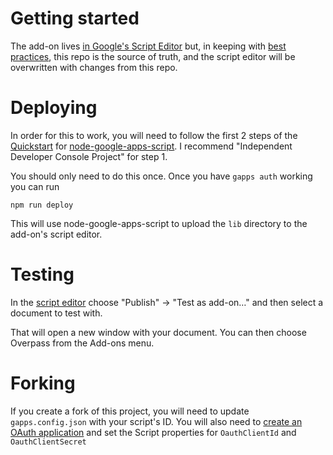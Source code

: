 # Getting started

The add-on lives [in Google's Script Editor](https://script.google.com/a/a8c.com/macros/d/1hJ0JBL8vjffwQUzhls0-ihgI7Rb-TcFcKo6qG74TGHE9VFN5gUa8XjUY/edit)
but, in keeping with [best practices](https://developers.googleblog.com/2015/12/advanced-development-process-with-apps.html),
this repo is the source of truth, and the script editor will be overwritten with
changes from this repo.

# Deploying

In order for this to work, you will need to follow the first 2 steps of the
[Quickstart](https://github.com/danthareja/node-google-apps-script/blob/master/README.md#quickstart)
for [node-google-apps-script](https://github.com/danthareja/node-google-apps-script).
I recommend "Independent Developer Console Project" for step 1.

You should only need to do this once. Once you have `gapps auth` working you can
run

`npm run deploy`

This will use node-google-apps-script to upload the `lib` directory to the
add-on's script editor.



# Testing

In the [script editor](https://script.google.com/a/a8c.com/macros/d/1hJ0JBL8vjffwQUzhls0-ihgI7Rb-TcFcKo6qG74TGHE9VFN5gUa8XjUY/edit?splash=yes)
choose "Publish" → "Test as add-on…" and then select a document to test with.

That will open a new window with your document. You can then choose Overpass
from the Add-ons menu.

# Forking

If you create a fork of this project, you will need to update `gapps.config.json`
with your script's ID. You will also need to [create an OAuth application](https://developer.wordpress.com/apps/)
and set the Script properties for `OauthClientId` and `OauthClientSecret`